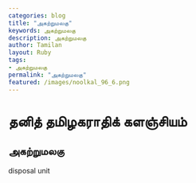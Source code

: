 ```yaml
---  
categories: blog  
title: "அகற்றுமலகு"
keywords: அகற்றுமலகு  
description: அகற்றுமலகு
author: Tamilan  
layout: Ruby  
tags:     
- அகற்றுமலகு
permalink: "அகற்றுமலகு"  
featured: /images/noolkal_96_6.png  
--- 
```

# தனித் தமிழகராதிக் களஞ்சியம்
## அகற்றுமலகு

disposal unit  
